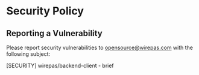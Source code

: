 # Security Policy

## Reporting a Vulnerability

Please report security vulnerabilities to opensource@wirepas.com with the
following subject:

\[SECURITY\] wirepas/backend-client - brief
